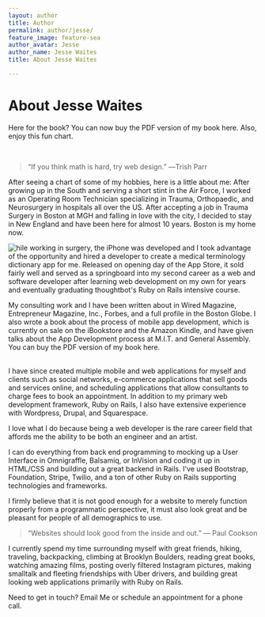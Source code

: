 ```yaml
---
layout: author
title: Author
permalink: author/jesse/
feature_image: feature-sea
author_avatar: Jesse
author_name: Jesse Waites
title: About Jesse Waites

---
```


# About Jesse Waites

<p>Here for the book? You can now buy the PDF version of my book here. Also, enjoy this fun chart.</p>

<form action="https://jesse-book-server.herokuapp.com" method="POST">
    <script
        src="https://checkout.stripe.com/checkout.js"
        class="stripe-button"
        data-key="pk_live_JEwYdUmZ8ZNhYt9gZvqlpXWx"
        data-name="JESSE WAITES"
        data-description="PDF Book"
        data-amount="500">
    </script>
    <input name="amount" value="500" type="hidden">
    <input name="description" value="Secrets of my App Success eBook" type="hidden">
</form>
<br>

> “If you think math is hard, try web design.” ―Trish Parr

<canvas id="c" width="auto" height="auto"></canvas>

After seeing a chart of some of my hobbies, here is a little about me: After growing up in the South and serving a short stint in the Air Force, I worked as an Operating Room Technician specializing in Trauma, Orthopaedic, and Neurosurgery in hospitals all over the US. After accepting a job in Trauma Surgery in Boston at MGH and falling in love with the city, I decided to stay in New England and have been here for almost 10 years. Boston is my home now.

<img style="float:left" src="/img/W.jpg" />hile working in surgery, the iPhone was developed and I took advantage of the opportunity and hired a developer to create a medical terminology dictionary app for me. Released on opening day of the App Store, it sold fairly well and served as a springboard into my second career as a web and software developer after learning web development on my own for years and eventually graduating thoughtbot's Ruby on Rails intensive course.

My consulting work and I have been written about in Wired Magazine, Entrepreneur Magazine, Inc., Forbes, and a full profile in the Boston Globe.
I also wrote a book about the process of mobile app development, which is currently on sale on the iBookstore and the Amazon Kindle, and have given talks about the App Development process at M.I.T. and General Assembly. You can buy the PDF version of my book here.
<br>

<form action="https://jesse-book-server.herokuapp.com" method="POST">
    <script
        src="https://checkout.stripe.com/checkout.js"
        class="stripe-button"
        data-key="pk_live_JEwYdUmZ8ZNhYt9gZvqlpXWx"
        data-name="JESSE WAITES"
        data-description="PDF Book"
        data-amount="500">
    </script>
    <input name="amount" value="500" type="hidden">
    <input name="description" value="Secrets of my App Success eBook" type="hidden">
</form>
<br>
I have since created multiple mobile and web applications for myself and clients such as social networks, e-commerce applications that sell goods and services online, and scheduling applications that allow consultants to charge fees to book an appointment. In addition to my primary web development framework, Ruby on Rails, I also have extensive experience with Wordpress, Drupal, and Squarespace.

I love what I do because being a web developer is the rare career field that affords me the ability to be both an engineer and an artist.

I can do everything from back end programming to mocking up a User Interface in Omnigraffle, Balsamiq, or InVision and coding it up in HTML/CSS and building out a great backend in Rails. I've used Bootstrap, Foundation, Stripe, Twilio, and a ton of other Ruby on Rails supporting technologies and frameworks.

I firmly believe that it is not good enough for a website to merely function properly from a programmatic perspective, it must also look great and be pleasant for people of all demographics to use.

> “Websites should look good from the inside and out.” ― Paul Cookson

I currently spend my time surrounding myself with great friends, hiking, traveling, backpacking, climbing at Brooklyn Boulders, reading great books, watching amazing films, posting overly filtered Instagram pictures, making smalltalk and fleeting friendships with Uber drivers, and building great looking web applications primarily with Ruby on Rails.

Need to get in touch? Email Me or schedule an appointment for a phone call.


<script src="https://cdnjs.cloudflare.com/ajax/libs/Chart.js/1.0.2/Chart.min.js"></script>
<script>
  var ctx = document.getElementById("c").getContext("2d");
  var data = {
    labels: ["Movies", "Books", "Hiking", "Dogs", "Photography", "Tea", "Other"],
    options: {
    responsive: true,
    maintainAspectRatio: true
    },
    datasets: [{
      label: "Weekdays",
      fillColor: "rgba(220,220,220,0.2)",
      strokeColor: "rgba(220,220,220,1)",
      pointColor: "rgba(220,220,220,1)",
      pointStrokeColor: "#fff",
      pointHighlightFill: "#fff",
      pointHighlightStroke: "rgba(220,220,220,1)",
      data: [75, 69, 80, 81, 76, 95, 40]
    }, {
      label: "Weekends",
      fillColor: "rgba(151,187,205,0.2)",
      strokeColor: "rgba(151,187,205,1)",
      pointColor: "rgba(151,187,205,1)",
      pointStrokeColor: "#fff",
      pointHighlightFill: "#fff",
      pointHighlightStroke: "rgba(151,187,205,1)",
      data: [28, 48, 40, 69, 86, 67, 90]
    }]
  };
  var MyNewChart = new Chart(ctx).Radar(data);


</script>
